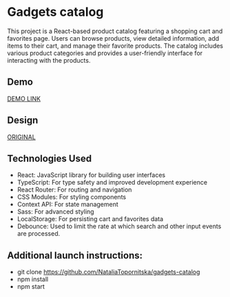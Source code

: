 # Gadgets catalog

This project is a React-based product catalog featuring a shopping cart and favorites page. Users can browse products, view detailed information, add items to their cart, and manage their favorite products. The catalog includes various product categories and provides a user-friendly interface for interacting with the products.

## Demo

 [DEMO LINK](https://nataliatopornitska.github.io/gadgets-catalog/)

## Design

 [ORIGINAL](https://www.figma.com/file/T5ttF21UnT6RRmCQQaZc6L/Phone-catalog-(V2)-Original)


## Technologies Used

- React: JavaScript library for building user interfaces
- TypeScript: For type safety and improved development experience
- React Router: For routing and navigation
- CSS Modules: For styling components
- Context API: For state management
- Sass: For advanced styling
- LocalStorage: For persisting cart and favorites data
- Debounce: Used to limit the rate at which search and other input events are processed.

## Additional launch instructions:

- git clone https://github.com/NataliaTopornitska/gadgets-catalog
- npm install
- npm start
